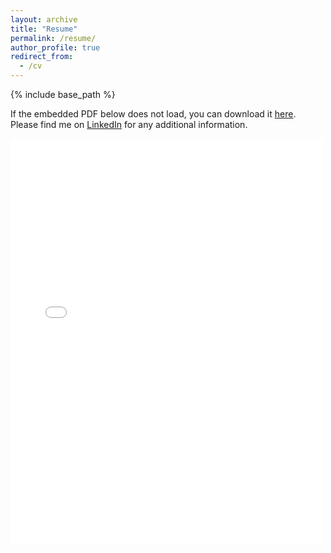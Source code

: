 ```yaml
---
layout: archive
title: "Resume"
permalink: /resume/
author_profile: true
redirect_from:
  - /cv
---
```


{% include base_path %}

If the embedded PDF below does not load, you can download it [here](http://nicklafarge.github.io/files/NickLaFargeResume.pdf). Please find me on [LinkedIn](https://www.linkedin.com/in/nick-lafarge) for any additional information.

<embed src="{{ site.baseurl }}/files/NickLaFargeResume.pdf" width="500" height="650" type='application/pdf'>